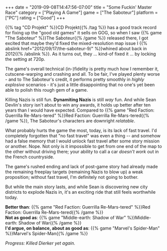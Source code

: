 +++
date = "2019-09-08T14:47:56-07:00"
title = "Some Fuckin' Master Race"
category = ["Playing A Game"]
game = ["The Saboteur"]
platform = ["PC"]
rating = ["Good"]
+++

{{% tag "CD Projekt" %}}CD Projekt{{% /tag %}} has a good track record for fixing up the "good old games" it sells on GOG, so when I saw {{% game "The Saboteur" %}}The Saboteur{{% /game %}} released there, I got excited that maybe they'd fixed the mixed-resolution map issue I {{% abslink href="2012/09/17/the-saboteur-9/" %}}whined about back in 2012{{% /abslink %}}.  As it turns out, they ... kind-of fixed it ... by locking the setting at 720p.

The game's overall technical (in-)fidelity is pretty much how I remember it, cutscene-warping and crashing and all.  To be fair, I've played plenty worse - and to The Saboteur's credit, it performs pretty smoothly in <i>highly explosive</i> scenarios - it's just a little disappointing that no one's yet been able to polish this rough gem of a game.

Killing Nazis is still fun.  <b>Dynamiting Nazis</b> is still <i>way</i> fun.  And while Sean Devlin's story isn't about to win any awards, it holds up better after ten years than I would have expected.  Compared to {{% game "Red Faction: Guerrilla Re-Mars-tered" %}}Red Faction: Guerrilla Re-Mars-tered{{% /game %}}, The Saboteur's characters are downright <i>relatable</i>.

What probably hurts the game the most, today, is its lack of fast travel.  I'd completely forgotten that "no fast travel" was even a thing -- and somehow had a false memory that I would unlock fast travel after some story mission or another.  Nope.  Not only is it impossible to get from one end of the map to the other without driving there; your ability to call a car <i>doesn't work</i> out in the French countryside.

The game's rushed ending and lack of post-game story had already made the remaining freeplay targets (remaining Nazis to blow up) a weak proposition; without fast travel, I'm definitely not going to bother.

But while the main story lasts, and while Sean is discovering new city districts to explode Nazis in, it's an exciting ride that still feels worthwhile today.

<b>Better than</b>: {{% game "Red Faction: Guerrilla Re-Mars-tered" %}}Red Faction: Guerrilla Re-Mars-tered{{% /game %}}  
<b>Not as good as</b>: {{% game "Middle-earth: Shadow of War" %}}Middle-earth: Shadow of War{{% /game %}}  
<b>I'd argue, on balance, about as good as</b>: {{% game "Marvel's Spider-Man" %}}Marvel's Spider-Man{{% /game %}}

<i>Progress: Killed Dierker yet again.</i>
